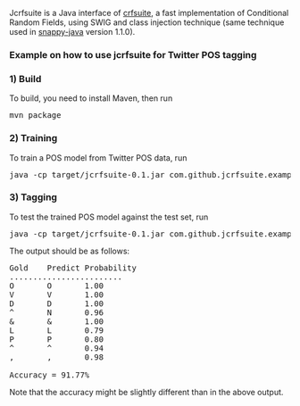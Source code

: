 Jcrfsuite is a Java interface of [crfsuite](http://www.chokkan.org/software/crfsuite/), a fast implementation of Conditional Random Fields, using SWIG and class injection technique (same technique used in [snappy-java](https://github.com/xerial/snappy-java) version 1.1.0).

### Example on how to use jcrfsuite for Twitter POS tagging

### 1) Build

To build, you need to install Maven, then run

<pre>
mvn package
</pre>
	
### 2) Training
To train a POS model from Twitter POS data, run

<pre>
java -cp target/jcrfsuite-0.1.jar com.github.jcrfsuite.example.Train example/tweet-pos/train.txt twitter-pos.model
</pre>
	
### 3) Tagging
To test the trained POS model against the test set, run

<pre>
java -cp target/jcrfsuite-0.1.jar com.github.jcrfsuite.example.Tag twitter-pos.model example/tweet-pos/test.txt 
</pre>
	
The output should be as follows:

<pre>
Gold	Predict	Probability
........................
O		O		1.00
V		V		1.00
D		D		1.00
^		N		0.96
&		&		1.00
L		L		0.79
P		P		0.80
^		^		0.94
,		,		0.98

Accuracy = 91.77%
</pre>

Note that the accuracy might be slightly different than in the above output.

